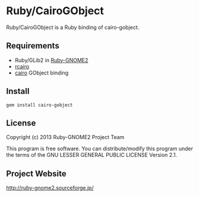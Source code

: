 # Ruby/CairoGObject

Ruby/CairoGObject is a Ruby binding of cairo-gobject.

## Requirements

* Ruby/GLib2 in
  [Ruby-GNOME2](http://ruby-gnome2.sourceforge.jp/)
* [rcairo](https://github.com/rcairo/rcairo)
* [cairo](http://cairographics.org/) GObject binding

## Install

    gem install cairo-gobject

## License

Copyright (c) 2013 Ruby-GNOME2 Project Team

This program is free software. You can distribute/modify this program
under the terms of the GNU LESSER GENERAL PUBLIC LICENSE Version 2.1.

## Project Website

http://ruby-gnome2.sourceforge.jp/
